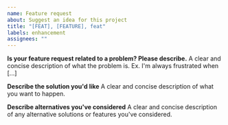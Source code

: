 ```yaml
---
name: Feature request
about: Suggest an idea for this project
title: "[FEAT], [FEATURE], feat"
labels: enhancement
assignees: ""
---
```


**Is your feature request related to a problem? Please describe.**
A clear and concise description of what the problem is.
Ex. I'm always frustrated when [...]

**Describe the solution you'd like**
A clear and concise description of what you want to happen.

**Describe alternatives you've considered**
A clear and concise description of any alternative solutions or features you've considered.
